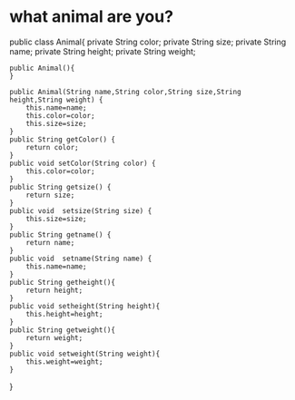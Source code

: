 # what animal are you?
public class Animal{
	private String color;
	private String size;
	private String name;
	private String height;
	private String weight;
	
	public Animal(){
	}
	
	public Animal(String name,String color,String size,String height,String weight) {
		this.name=name;
		this.color=color;
		this.size=size;
	}
	public String getColor() {
		return color;
	}
	public void setColor(String color) {
		this.color=color;
	}
	public String getsize() {
		return size;
	}
	public void  setsize(String size) {
		this.size=size;
	}
	public String getname() {
		return name;
	}
	public void  setname(String name) {
		this.name=name;
	}
	public String getheight(){
		return height;
	}
	public void setheight(String height){
		this.height=height;
	}
	public String getweight(){
		return weight;
	}
	public void setweight(String weight){
		this.weight=weight;
	}
	
}
